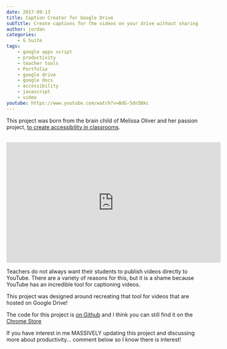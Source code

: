 ```yaml
---
date: 2017-09-13
title: Caption Creator for Google Drive
subTitle: Create captions for the videos on your drive without sharing them to YouTube
author: jordan
categories:
    - G Suite
tags:
    - google apps script
    - productivity
    - teacher tools
    - Portfolio
    - google drive
    - google docs
    - accessibility
    - javascript
    - video
youtube: https://www.youtube.com/watch?v=BdG-5dn5Bkc
---
```


This project was born from the brain child of Melissa Oliver and her passion project, [to create accessibility in classrooms](http://www.createaccessibility.com/).

​<iframe width="560" height="315" src="https://www.youtube.com/embed/BdG-5dn5Bkc" frameborder="0" allow="autoplay; encrypted-media" allowfullscreen></iframe>

Teachers do not always want their students to publish videos directly to YouTube. There are a variety of reasons for this, but it is a shame because YouTube has an incredible tool for captioning videos.

This project was designed around recreating that tool for videos that are hosted on Google Drive!

The code for this project is [on Github](https://github.com/rheajt/caption-creator-for-google-drive) and I think you can still find it on the [Chrome Store](https://chrome.google.com/webstore/detail/caption-creator-for-drive/pgaidpkchpikpgiikkldcbeppcbilmag)

If you have interest in me MASSIVELY updating this project and discussing more about productivity... comment below so I know there is interest!
